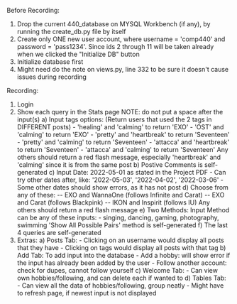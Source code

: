 Before Recording:
1) Drop the current 440_database on MYSQL Workbench (if any), by running the create_db.py file by itself
2) Create only ONE new user account, where username = 'comp440' and password = 'pass1234'. Since ids 2 through 11 will be taken already when we clicked the "Initialize DB" button
3) Initialize database first
4) Might need do the note on views.py, line 332 to be sure it doesn't cause issues during recording

Recording:
1) Login
2) Show each query in the Stats page
    NOTE: do not put a space after the input(s)
    a) Input tags options: (Return users that used the 2 tags in DIFFERENT posts)
        - 'healing' and 'calming' to return 'EXO'
        - 'OST' and 'calming' to return 'EXO'
        - 'pretty' and 'heartbreak' to return 'Seventeen'
        - 'pretty' and 'calming' to return 'Seventeen'
        - 'attacca' and 'heartbreak' to return 'Seventeen'
        - 'attacca' and 'calming' to return 'Seventeen'
        Any others should return a red flash message, especially 'heartbreak' and 'calming' since it is from the same post
    b) Postive Comments is self-generated
    c) Input Date: 2022-05-01 as stated in the Project PDF
        - Can try other dates after, like: '2022-05-03', '2022-04-02', '2022-03-06'
        - Some other dates should show errors, as it has not post
    d) Choose from any of these:
        -- EXO and WannaOne (follows Infinite and Carat)
        -- EXO and Carat (follows Blackpink)
        -- IKON and Inspirit (follows IU)
        Any others should return a red flash message
    e) Two Methods:
            Input Method can be any of these inputs:
                - singing, dancing, gaming, photography, swimming
            'Show All Possible Pairs' method is self-generated
    f) The last 4 queries are self-generated
3) Extras:
    a) Posts Tab:
        - Clicking on an username would display all posts that they have
        - Clicking on tags would display all posts with that tag
    b) Add Tab: To add input into the database
        - Add a hobby: will show error if the input has already been added by the user
        - Follow another account: check for dupes, cannot follow yourself
    c) Welcome Tab:
        - Can view own hobbies/following, and can delete each if wanted to
    d) Tables Tab:
        - Can view all the data of hobbies/following, group neatly
        - Might have to refresh page, if newest input is not displayed